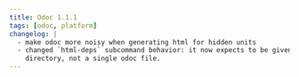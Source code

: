 ```yaml
---
title: Odoc 1.1.1
tags: [odoc, platform]
changelog: |
  - make odoc more noisy when generating html for hidden units
  - changed `html-deps` subcommand behavior: it now expects to be given a
    directory, not a single odoc file.
---
```


